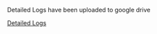 Detailed Logs have been uploaded to google drive

[Detailed Logs](https://drive.google.com/drive/folders/19368lLGwuYc7eqgG9wAnG45B1mnmkLnB?usp=sharing)
